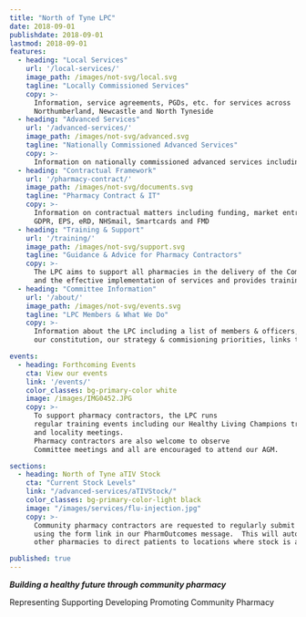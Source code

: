 ```yaml
---
title: "North of Tyne LPC"
date: 2018-09-01
publishdate: 2018-09-01
lastmod: 2018-09-01
features:
  - heading: "Local Services"
    url: '/local-services/'
    image_path: /images/not-svg/local.svg
    tagline: "Locally Commissioned Services"
    copy: >-
      Information, service agreements, PGDs, etc. for services across
      Northumberland, Newcastle and North Tyneside
  - heading: "Advanced Services"
    url: '/advanced-services/'  
    image_path: /images/not-svg/advanced.svg
    tagline: "Nationally Commissioned Advanced Services"
    copy: >-
      Information on nationally commissioned advanced services including flu, MUR, NMS and NUMSAS
  - heading: "Contractual Framework"
    url: '/pharmacy-contract/'
    image_path: /images/not-svg/documents.svg
    tagline: "Pharmacy Contract & IT"
    copy: >-
      Information on contractual matters including funding, market entry, regulations,
      GDPR, EPS, eRD, NHSmail, Smartcards and FMD
  - heading: "Training & Support"
    url: '/training/'
    image_path: /images/not-svg/support.svg
    tagline: "Guidance & Advice for Pharmacy Contractors"
    copy: >-
      The LPC aims to support all pharmacies in the delivery of the Community Pharmacy Contractual Framework
      and the effective implementation of services and provides training guides, videos and links to support contractors
  - heading: "Committee Information"
    url: '/about/'
    image_path: /images/not-svg/events.svg
    tagline: "LPC Members & What We Do"
    copy: >-
      Information about the LPC including a list of members & officers, a calendar of LPC meetings, minutes of previous meetings, 
      our constitution, our strategy & commisioning priorities, links to our newsletters and our GDPR policies

events:
  - heading: Forthcoming Events
    cta: View our events
    link: '/events/'
    color_classes: bg-primary-color white
    image: /images/IMG0452.JPG
    copy: >-
      To support pharmacy contractors, the LPC runs
      regular training events including our Healthy Living Champions training
      and locality meetings.
      Pharmacy contractors are also welcome to observe
      Committee meetings and all are encouraged to attend our AGM.

sections:
  - heading: North of Tyne aTIV Stock
    cta: "Current Stock Levels"
    link: "/advanced-services/aTIVStock/"
    color_classes: bg-primary-color-light black
    image: "/images/services/flu-injection.jpg"
    copy: >-
      Community pharmacy contractors are requested to regularly submit their aTIV stock levels 
      using the form link in our PharmOutcomes message.  This will automatically update the current stock levels and allow GPs and 
      other pharmacies to direct patients to locations where stock is available.  

published: true
---
```


**_Building a healthy future through community pharmacy_**

Representing  Supporting  Developing  Promoting Community Pharmacy
